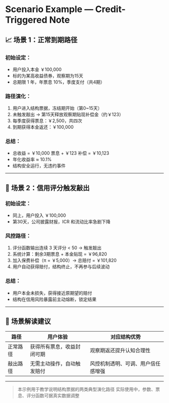 # Scenario Example — Credit-Triggered Note

## 📈 场景 1：正常到期路径

### 初始设定：

* 用户投入本金 ￥100,000
* 标的为某高收益债券，观察期为15天
* 总期限 1 年，年票息 10%，季度支付（共4期）

### 路径演化：

1. 用户进入结构票据，冻结期开始（第0\~15天）
2. 未触发敲出 → 第15天释放观察期贴现补偿金（约￥123）
3. 每季度获得票息：￥2,500，共四次
4. 到期获得本金返还：￥100,000

### 总结：

* 总收益 = ￥10,000 票息 + ￥123 补偿 = ￥10,123
* 年化收益率 ≈ 10.1%
* 结构安全运行，无违约事件

---

## 🚨 场景 2：信用评分触发敲出

### 初始设定：

* 同上，用户投入 ￥100,000
* 第30天，公司披露财报，ICR 和流动比率急剧下降

### 风控路径：

1. 评分函数输出连续 3 天评分 < 50 → 触发敲出
2. 系统计算：剩余3期票息 + 本金贴现 = ￥96,820
3. 加入保费补偿（π = ￥5,000）→ 总赔付 = ￥101,820
4. 用户自动获得赔付，结构终止，不再参与后续波动

### 总结：

* 用户本金未损失，获得接近原期望的赔付
* 结构在信用风险暴露前主动熔断，锁定结果

---

## 💬 场景解读建议

| 路径   | 用户体验          | 对应结构优势            |
| ---- | ------------- | ----------------- |
| 正常路径 | 获得所有票息，收益封闭可期 | 观察期返还提升认知合理性      |
| 敲出路径 | 无需主动操作，自动触发赔付 | 风控机制透明、可调、用户信任感增强 |

---

> 本示例用于教学说明结构票据的两类典型演化路径
> 实际使用中，参数、票息、评分函数可据真实数据调整
